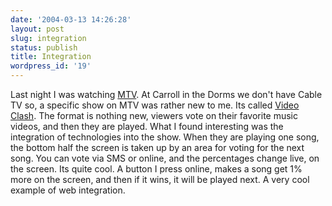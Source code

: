 ```yaml
---
date: '2004-03-13 14:26:28'
layout: post
slug: integration
status: publish
title: Integration
wordpress_id: '19'
---
```


Last night I was watching [MTV](http://www.mtv.com/).  At Carroll in the Dorms we don't have Cable TV so, a specific show on MTV was rather new to me.  Its called [Video Clash](http://www.mtv.com/onair/video_clash/). The format is nothing new, viewers vote on their favorite music videos, and then they are played.  What I found interesting was the integration of technologies into the show. When they are playing one song, the bottom half the screen is taken up by an area for voting for the next song.  You can vote via SMS or  online, and the percentages change live, on the screen.  Its quite cool.  A button I press online, makes a song get 1% more on the screen, and then if it wins, it will be played next.  A very cool example of web integration.
